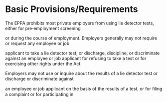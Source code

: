 # Basic Provisions/Requirements

The EPPA prohibits most private employers from using lie detector tests, either for pre‑employment screening

or during the course of employment. Employers generally may not require or request any employee or job

applicant to take a lie detector test, or discharge, discipline, or discriminate against an employee or job applicant for refusing to take a test or for exercising other rights under the Act.

Employers may not use or inquire about the results of a lie detector test or discharge or discriminate against

an employee or job applicant on the basis of the results of a test, or for ﬁling a complaint or for participating in